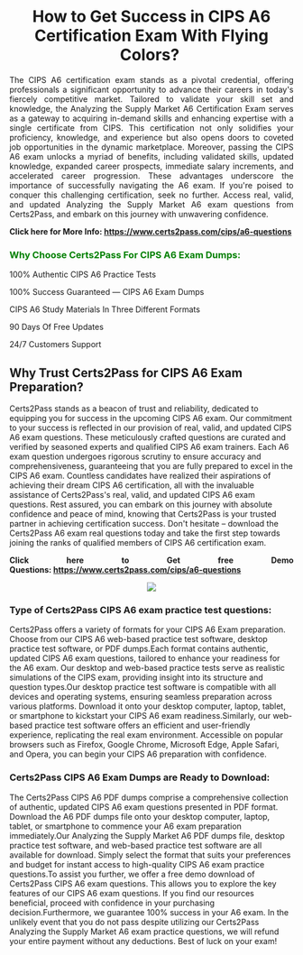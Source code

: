 <h1 style="text-align: center;"><strong>How to Get Success in CIPS A6 Certification Exam With Flying Colors? </strong></h1>

<p style="text-align: justify;">The CIPS A6 certification exam stands as a pivotal credential, offering professionals a significant opportunity to advance their careers in today's fiercely competitive market. Tailored to validate your skill set and knowledge, the Analyzing the Supply Market A6 Certification Exam serves as a gateway to acquiring in-demand skills and enhancing expertise with a single certificate from CIPS. This certification not only solidifies your proficiency, knowledge, and experience but also opens doors to coveted job opportunities in the dynamic marketplace. Moreover, passing the CIPS A6 exam unlocks a myriad of benefits, including validated skills, updated knowledge, expanded career prospects, immediate salary increments, and accelerated career progression. These advantages underscore the importance of successfully navigating the A6 exam. If you're poised to conquer this challenging certification, seek no further. Access real, valid, and updated Analyzing the Supply Market A6 exam questions from Certs2Pass, and embark on this journey with unwavering confidence.</p>

<p style="text-align: justify;"><strong>Click here for More Info: <a href="https://www.certs2pass.com/cips/a6-questions">https://www.certs2pass.com/cips/a6-questions</a></strong></p>

<h3><strong><span style="display:block; color:Green;">Why Choose Certs2Pass For CIPS A6 Exam Dumps: </span></strong></h3>

<p style="text-align: justify;">100% Authentic CIPS A6 Practice Tests</p>

<p style="text-align: justify;">100% Success Guaranteed — CIPS A6 Exam Dumps</p>

<p style="text-align: justify;">CIPS A6 Study Materials In Three Different Formats</p>

<p style="text-align: justify;">90 Days Of Free Updates</p>

<p style="text-align: justify;">24/7 Customers Support</p>

<h2><strong>Why Trust Certs2Pass for CIPS A6 Exam Preparation?</strong></h2>

<p>Certs2Pass stands as a beacon of trust and reliability, dedicated to equipping you for success in the upcoming CIPS A6 exam. Our commitment to your success is reflected in our provision of real, valid, and updated CIPS A6 exam questions. These meticulously crafted questions are curated and verified by seasoned experts and qualified CIPS A6 exam trainers. Each A6 exam question undergoes rigorous scrutiny to ensure accuracy and comprehensiveness, guaranteeing that you are fully prepared to excel in the CIPS A6 exam. Countless candidates have realized their aspirations of achieving their dream CIPS A6 certification, all with the invaluable assistance of Certs2Pass's real, valid, and updated CIPS A6 exam questions. Rest assured, you can embark on this journey with absolute confidence and peace of mind, knowing that Certs2Pass is your trusted partner in achieving certification success. Don't hesitate – download the Certs2Pass A6 exam real questions today and take the first step towards joining the ranks of qualified members of CIPS A6 certification exam.</p>

<p style="text-align: justify;"><strong>Click here to Get free Demo Questions: <a href="https://www.certs2pass.com/cips/a6-questions">https://www.certs2pass.com/cips/a6-questions</a></strong></p>

<p style="text-align: center;"><img src="https://i.imgur.com/8DtcaoZ.jpg" /></p>

<h3 style="text-align: justify;"><strong>Type of Certs2Pass CIPS A6 exam practice test questions:</strong></h3>

<p>Certs2Pass offers a variety of formats for your CIPS A6 Exam preparation. Choose from our CIPS A6 web-based practice test software, desktop practice test software, or PDF dumps.Each format contains authentic, updated CIPS A6 exam questions, tailored to enhance your readiness for the A6 exam. Our desktop and web-based practice tests serve as realistic simulations of the CIPS exam, providing insight into its structure and question types.Our desktop practice test software is compatible with all devices and operating systems, ensuring seamless preparation across various platforms. Download it onto your desktop computer, laptop, tablet, or smartphone to kickstart your CIPS A6 exam readiness.Similarly, our web-based practice test software offers an efficient and user-friendly experience, replicating the real exam environment. Accessible on popular browsers such as Firefox, Google Chrome, Microsoft Edge, Apple Safari, and Opera, you can begin your CIPS A6 preparation with confidence.</p>

<h3 style="text-align: justify;"><strong>Certs2Pass CIPS A6 Exam Dumps are Ready to Download:</strong></h3>

<p>The Certs2Pass CIPS A6 PDF dumps comprise a comprehensive collection of authentic, updated CIPS A6 exam questions presented in PDF format. Download the A6 PDF dumps file onto your desktop computer, laptop, tablet, or smartphone to commence your A6 exam preparation immediately.Our Analyzing the Supply Market A6 PDF dumps file, desktop practice test software, and web-based practice test software are all available for download. Simply select the format that suits your preferences and budget for instant access to high-quality CIPS A6 exam practice questions.To assist you further, we offer a free demo download of Certs2Pass CIPS A6 exam questions. This allows you to explore the key features of our CIPS A6 exam questions. If you find our resources beneficial, proceed with confidence in your purchasing decision.Furthermore, we guarantee 100% success in your A6 exam. In the unlikely event that you do not pass despite utilizing our Certs2Pass Analyzing the Supply Market A6 exam practice questions, we will refund your entire payment without any deductions. Best of luck on your exam!</p>
